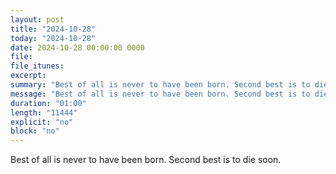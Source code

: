 ```yaml
---
layout: post
title: "2024-10-28"
today: "2024-10-28"
date: 2024-10-28 00:00:00 0000
file:
file_itunes:
excerpt:
summary: "Best of all is never to have been born. Second best is to die soon."
message: "Best of all is never to have been born. Second best is to die soon."
duration: "01:00"
length: "11444"
explicit: "no"
block: "no"
---
```

Best of all is never to have been born. Second best is to die soon.

